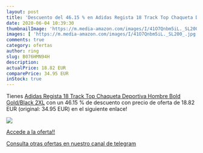 ```yaml
---
layout: post
title: 'Descuento del 46.15 % en Adidas Regista 18 Track Top Chaqueta Dep'
date: 2020-06-04 10:39:30
thumbnailImage: 'https://m.media-amazon.com/images/I/41O7Qnbm5iL._SL200_.jpg'
images: [ 'https://m.media-amazon.com/images/I/41O7Qnbm5iL._SL200_.jpg' ]
comments: true
category: ofertas
author: ring
slug: B076HMN94H
description:
actualPrice: 18.82 EUR
comparePrice: 34.95 EUR
inStock: true
---
```


Tienes [Adidas Regista 18 Track Top Chaqueta Deportiva  Hombre  Bold Gold/Black  2XL](https://www.amazon.com/dp/B076HMN94H/?tag=redken08-20) con un 46.15 % de descuento con precio de oferta de 18.82 EUR (original: 34.95 EUR) en el siguiente enlace!

[![](https://m.media-amazon.com/images/I/41O7Qnbm5iL._SL200_.jpg)](https://www.amazon.com/dp/B076HMN94H/?tag=redken08-20)

[Accede a la oferta!!](https://www.amazon.com/dp/B076HMN94H/?tag=redken08-20)

[Consulta otras ofertas en nuestro canal de telegram](https://t.me/s/ofertas25)
